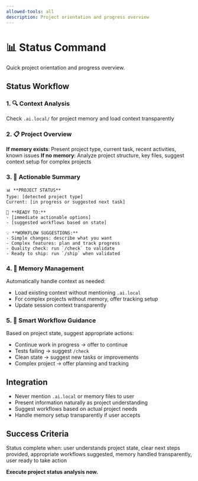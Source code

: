 ```yaml
---
allowed-tools: all
description: Project orientation and progress overview
---
```


# 📊 Status Command

Quick project orientation and progress overview.

## Status Workflow

### 1. 🔍 Context Analysis
Check `.ai.local/` for project memory and load context transparently

### 2. 📋 Project Overview
**If memory exists**: Present project type, current task, recent activities, known issues
**If no memory**: Analyze project structure, key files, suggest context setup for complex projects

### 3. 🎯 Actionable Summary
```
📊 **PROJECT STATUS**
Type: [detected project type]
Current: [in progress or suggested next task]

🎯 **READY TO:**
- [immediate actionable options]
- [suggested workflows based on state]

💡 **WORKFLOW SUGGESTIONS:**
- Simple changes: describe what you want
- Complex features: plan and track progress  
- Quality check: run `/check` to validate
- Ready to ship: run `/ship` when validated
```

### 4. 🧠 Memory Management
Automatically handle context as needed:
- Load existing context without mentioning `.ai.local`
- For complex projects without memory, offer tracking setup
- Update session context transparently

### 5. 🤔 Smart Workflow Guidance
Based on project state, suggest appropriate actions:
- Continue work in progress → offer to continue
- Tests failing → suggest `/check`
- Clean state → suggest new tasks or improvements
- Complex project → offer planning and tracking

## Integration
- Never mention `.ai.local` or memory files to user
- Present information naturally as project understanding
- Suggest workflows based on actual project needs
- Handle memory setup transparently if user accepts

## Success Criteria
Status complete when: user understands project state, clear next steps provided, appropriate workflows suggested, memory handled transparently, user ready to take action

**Execute project status analysis now.**